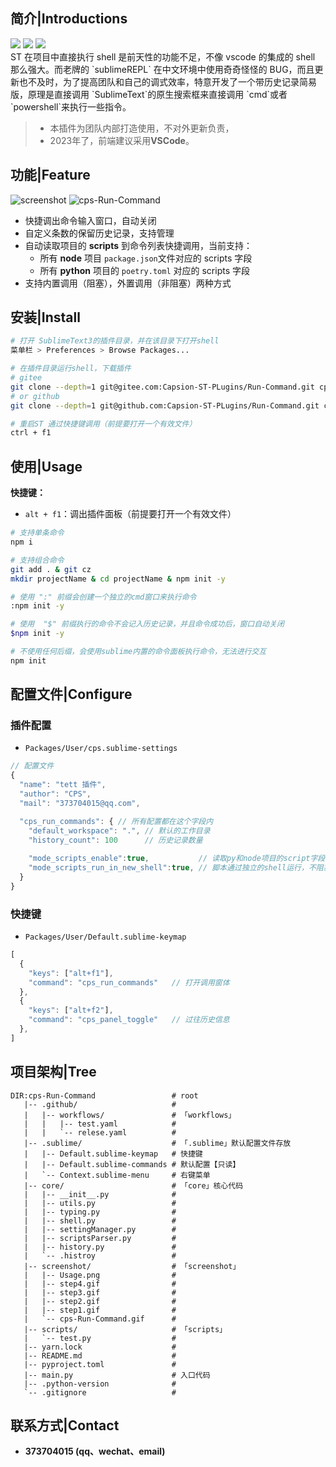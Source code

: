 ## 简介|Introductions

<div>
    <img flex="left" src="https://img.shields.io/badge/python-%3E%3D3.8.0-3776AB"/>
    <img flex="left" src="https://img.shields.io/badge/Sublime%20Text-FF9800?style=flat&logo=Sublime%20Text&logoColor=white"/>
    <img flex="left" src="https://img.shields.io/github/license/caoxiemeihao/electron-vite-vue?style=flat"/>
</div>
ST 在项目中直接执行 shell 是前天性的功能不足，不像 vscode 的集成的 shell 那么强大。而老牌的 `sublimeREPL` 在中文环境中使用奇奇怪怪的 BUG，而且更新也不及时，为了提高团队和自己的调式效率，特意开发了一个带历史记录简易版，原理是直接调用 `SublimeText`的原生搜索框来直接调用 `cmd`或者 `powershell`来执行一些指令。

> - 本插件为团队内部打造使用，不对外更新负责，
> - 2023年了，前端建议采用**VSCode**。



## 功能|Feature

![screenshot](/screenshot/sublimeTextPlugs/cps-run-commands/cps-Run-Command.gif)
![cps-Run-Command](http://localhost:45462/image/cps-Run-Command.gif)

- 快捷调出命令输入窗口，自动关闭
- 自定义条数的保留历史记录，支持管理
- 自动读取项目的 **scripts** 到命令列表快捷调用，当前支持：
  - 所有 **node** 项目 `package.json`文件对应的 scripts 字段
  - 所有 **python** 项目的 `poetry.toml` 对应的 scripts 字段
- 支持内置调用（阻塞），外置调用（非阻塞）两种方式



## 安装|Install

```bash
# 打开 SublimeText3的插件目录，并在该目录下打开shell
菜单栏 > Preferences > Browse Packages...

# 在插件目录运行shell，下载插件
# gitee
git clone --depth=1 git@gitee.com:Capsion-ST-PLugins/Run-Command.git cps_run_command
# or github
git clone --depth=1 git@github.com:Capsion-ST-PLugins/Run-Command.git cps_run_command

# 重启ST 通过快捷键调用（前提要打开一个有效文件）
ctrl + f1 
```



## 使用|Usage

**快捷键：**

- `alt + f1`：调出插件面板（前提要打开一个有效文件）

```bash
# 支持单条命令
npm i

# 支持组合命令
git add . & git cz
mkdir projectName & cd projectName & npm init -y

# 使用 ":" 前缀会创建一个独立的cmd窗口来执行命令
:npm init -y

# 使用  "$" 前缀执行的命令不会记入历史记录，并且命令成功后，窗口自动关闭
$npm init -y

# 不使用任何后缀，会使用sublime内置的命令面板执行命令，无法进行交互
npm init
```



## 配置文件|Configure

### 插件配置

- `Packages/User/cps.sublime-settings`

```javascript
// 配置文件
{
  "name": "tett 插件",
  "author": "CPS",
  "mail": "373704015@qq.com",

  "cps_run_commands": { // 所有配置都在这个字段内
    "default_workspace": ".", // 默认的工作目录
    "history_count": 100      // 历史记录数量
      
    "mode_scripts_enable":true,           // 读取py和node项目的script字段
    "mode_scripts_run_in_new_shell":true, // 脚本通过独立的shell运行，不阻塞sublimetext
  }
}
```

### 快捷键

- `Packages/User/Default.sublime-keymap`

```js
[
  {
    "keys": ["alt+f1"],
    "command": "cps_run_commands"   // 打开调用窗体
  },
  {
    "keys": ["alt+f2"],
    "command": "cps_panel_toggle"   // 过往历史信息
  },
]
```



## 项目架构|Tree

```basic
DIR:cps-Run-Command                 # root
   |-- .github/                     #
   |   |-- workflows/               # 「workflows」
   |   |   |-- test.yaml            #
   |   |   `-- relese.yaml          #
   |-- .sublime/                    # 「.sublime」默认配置文件存放
   |   |-- Default.sublime-keymap   # 快捷键
   |   |-- Default.sublime-commands # 默认配置【只读】
   |   `-- Context.sublime-menu     # 右键菜单
   |-- core/                        # 「core」核心代码
   |   |-- __init__.py              #
   |   |-- utils.py                 #
   |   |-- typing.py                #
   |   |-- shell.py                 #
   |   |-- settingManager.py        #
   |   |-- scriptsParser.py         #
   |   |-- history.py               #
   |   `-- .histroy                 #
   |-- screenshot/                  # 「screenshot」
   |   |-- Usage.png                #
   |   |-- step4.gif                #
   |   |-- step3.gif                #
   |   |-- step2.gif                #
   |   |-- step1.gif                #
   |   `-- cps-Run-Command.gif      #
   |-- scripts/                     # 「scripts」
   |   `-- test.py                  #
   |-- yarn.lock                    #
   |-- README.md                    #
   |-- pyproject.toml               #
   |-- main.py                      # 入口代码
   |-- .python-version              #
   `-- .gitignore                   #

```



## 联系方式|Contact

- **373704015 (qq、wechat、email)**
